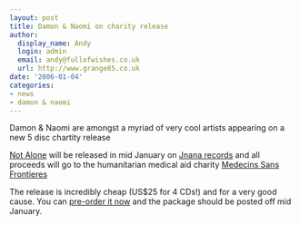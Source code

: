 ```yaml
---
layout: post
title: Damon & Naomi on charity release
author:
  display_name: Andy
  login: admin
  email: andy@fullofwishes.co.uk
  url: http://www.grange85.co.uk
date: '2006-01-04'
categories:
- news
- damon & naomi
---
```

Damon & Naomi are amongst a myriad of very cool artists appearing on a new 5
disc chartity release

[Not Alone](https://web.archive.org/web/20060104+/http://www.jnanarecords.com/msff.html) will be released in mid
January on [Jnana records](http://www.jnanarecords.com/index.html) and all
proceeds will go to the humanitarian medical aid charity [Medecins Sans
Frontieres](https://web.archive.org/web/20060104+/http://www.msf.org/)

The release is incredibly cheap (US$25 for 4 CDs!) and for a very good cause.
You can [pre-order it now](https://web.archive.org/web/20060104+/http://www.jnanarecords.com/shopf.html) and the
package should be posted off mid January.

